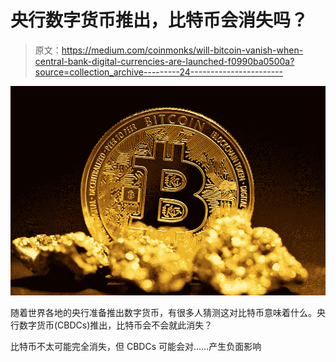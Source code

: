 # 央行数字货币推出，比特币会消失吗？

> 原文：<https://medium.com/coinmonks/will-bitcoin-vanish-when-central-bank-digital-currencies-are-launched-f0990ba0500a?source=collection_archive---------24----------------------->

![](img/025f42441df5c9e82330e09b9aa03678.png)

随着世界各地的央行准备推出数字货币，有很多人猜测这对比特币意味着什么。央行数字货币(CBDCs)推出，比特币会不会就此消失？

比特币不太可能完全消失，但 CBDCs 可能会对……产生负面影响